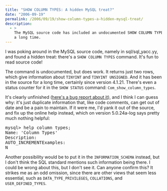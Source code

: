 ```yaml
---
title: "SHOW COLUMN TYPES: A hidden MySQL treat?"
date: "2006-09-19"
permalink: /2006/09/19/show-column-types-a-hidden-mysql-treat/
description:
  - >
    The MySQL source code has included an undocumented SHOW COLUMN TYPES command for
    a long time.
---
```

I was poking around in the MySQL source code, namely in sql/sql_yacc.yy, and found a hidden treat: there's a `SHOW COLUMN TYPES` command. It's fun to read source code!

The command is undocumented, but does work. It returns just two rows, which give information about `TINYINT` and `TINYINT UNSIGNED`. And it has been in the source for a long time, certainly since version 4.1.21. There's even a status counter for it in the `SHOW STATUS` command: `Com_show_column_types`.

It's clearly unfinished ([here's a bug report about it][1]), and I think I can guess why: it's just duplicate information that, like code comments, can get out of date and be a pain to maintain. If it were me, I'd yank it out of the source, and fix up the online help instead, which on version 5.0.24a-log says pretty much nothing helpful:

<pre>mysql&gt; help column types;
Name: 'Column Types'
Description:
AUTO_INCREMENTExamples:
N</pre>

Another possibility would be to put it in the `INFORMATION_SCHEMA` instead, but I don't think the SQL standard mentions such information being there. I could be wrong about this, but I don't see it. Can anyone confirm this? It strikes me as an odd omission, since there are other views that seem less essential, such as `DATA_TYPE_PRIVILEGES`, `COLLATIONS`, and `USER_DEFINED_TYPES`.

 [1]: http://bugs.mysql.com/bug.php?id=5299
